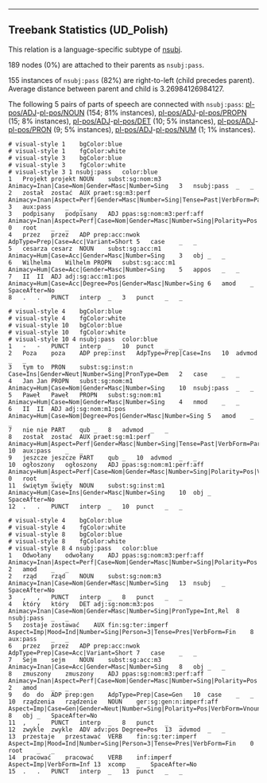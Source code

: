 

--------------------------------------------------------------------------------

## Treebank Statistics (UD_Polish)

This relation is a language-specific subtype of [nsubj]().

189 nodes (0%) are attached to their parents as `nsubj:pass`.

155 instances of `nsubj:pass` (82%) are right-to-left (child precedes parent).
Average distance between parent and child is 3.26984126984127.

The following 5 pairs of parts of speech are connected with `nsubj:pass`: [pl-pos/ADJ]()-[pl-pos/NOUN]() (154; 81% instances), [pl-pos/ADJ]()-[pl-pos/PROPN]() (15; 8% instances), [pl-pos/ADJ]()-[pl-pos/DET]() (10; 5% instances), [pl-pos/ADJ]()-[pl-pos/PRON]() (9; 5% instances), [pl-pos/ADJ]()-[pl-pos/NUM]() (1; 1% instances).


~~~ conllu
# visual-style 1	bgColor:blue
# visual-style 1	fgColor:white
# visual-style 3	bgColor:blue
# visual-style 3	fgColor:white
# visual-style 3 1 nsubj:pass	color:blue
1	Projekt	projekt	NOUN	subst:sg:nom:m3	Animacy=Inan|Case=Nom|Gender=Masc|Number=Sing	3	nsubj:pass	_	_
2	został	zostać	AUX	praet:sg:m3:perf	Animacy=Inan|Aspect=Perf|Gender=Masc|Number=Sing|Tense=Past|VerbForm=Part|Voice=Act	3	aux:pass	_	_
3	podpisany	podpisany	ADJ	ppas:sg:nom:m3:perf:aff	Animacy=Inan|Aspect=Perf|Case=Nom|Gender=Masc|Number=Sing|Polarity=Pos|VerbForm=Part|Voice=Pass	0	root	_	_
4	przez	przez	ADP	prep:acc:nwok	AdpType=Prep|Case=Acc|Variant=Short	5	case	_	_
5	cesarza	cesarz	NOUN	subst:sg:acc:m1	Animacy=Hum|Case=Acc|Gender=Masc|Number=Sing	3	obj	_	_
6	Wilhelma	Wilhelm	PROPN	subst:sg:acc:m1	Animacy=Hum|Case=Acc|Gender=Masc|Number=Sing	5	appos	_	_
7	II	II	ADJ	adj:sg:acc:m1:pos	Animacy=Hum|Case=Acc|Degree=Pos|Gender=Masc|Number=Sing	6	amod	_	SpaceAfter=No
8	.	.	PUNCT	interp	_	3	punct	_	_

~~~


~~~ conllu
# visual-style 4	bgColor:blue
# visual-style 4	fgColor:white
# visual-style 10	bgColor:blue
# visual-style 10	fgColor:white
# visual-style 10 4 nsubj:pass	color:blue
1	-	-	PUNCT	interp	_	10	punct	_	_
2	Poza	poza	ADP	prep:inst	AdpType=Prep|Case=Ins	10	advmod	_	_
3	tym	to	PRON	subst:sg:inst:n	Case=Ins|Gender=Neut|Number=Sing|PronType=Dem	2	case	_	_
4	Jan	Jan	PROPN	subst:sg:nom:m1	Animacy=Hum|Case=Nom|Gender=Masc|Number=Sing	10	nsubj:pass	_	_
5	Paweł	Paweł	PROPN	subst:sg:nom:m1	Animacy=Hum|Case=Nom|Gender=Masc|Number=Sing	4	nmod	_	_
6	II	II	ADJ	adj:sg:nom:m1:pos	Animacy=Hum|Case=Nom|Degree=Pos|Gender=Masc|Number=Sing	5	amod	_	_
7	nie	nie	PART	qub	_	8	advmod	_	_
8	został	zostać	AUX	praet:sg:m1:perf	Animacy=Hum|Aspect=Perf|Gender=Masc|Number=Sing|Tense=Past|VerbForm=Part|Voice=Act	10	aux:pass	_	_
9	jeszcze	jeszcze	PART	qub	_	10	advmod	_	_
10	ogłoszony	ogłoszony	ADJ	ppas:sg:nom:m1:perf:aff	Animacy=Hum|Aspect=Perf|Case=Nom|Gender=Masc|Number=Sing|Polarity=Pos|VerbForm=Part|Voice=Pass	0	root	_	_
11	świętym	święty	NOUN	subst:sg:inst:m1	Animacy=Hum|Case=Ins|Gender=Masc|Number=Sing	10	obj	_	SpaceAfter=No
12	.	.	PUNCT	interp	_	10	punct	_	_

~~~


~~~ conllu
# visual-style 4	bgColor:blue
# visual-style 4	fgColor:white
# visual-style 8	bgColor:blue
# visual-style 8	fgColor:white
# visual-style 8 4 nsubj:pass	color:blue
1	Odwołany	odwołany	ADJ	ppas:sg:nom:m3:perf:aff	Animacy=Inan|Aspect=Perf|Case=Nom|Gender=Masc|Number=Sing|Polarity=Pos|VerbForm=Part|Voice=Pass	2	amod	_	_
2	rząd	rząd	NOUN	subst:sg:nom:m3	Animacy=Inan|Case=Nom|Gender=Masc|Number=Sing	13	nsubj	_	SpaceAfter=No
3	,	,	PUNCT	interp	_	8	punct	_	_
4	który	który	DET	adj:sg:nom:m3:pos	Animacy=Inan|Case=Nom|Gender=Masc|Number=Sing|PronType=Int,Rel	8	nsubj:pass	_	_
5	zostaje	zostawać	AUX	fin:sg:ter:imperf	Aspect=Imp|Mood=Ind|Number=Sing|Person=3|Tense=Pres|VerbForm=Fin	8	aux:pass	_	_
6	przez	przez	ADP	prep:acc:nwok	AdpType=Prep|Case=Acc|Variant=Short	7	case	_	_
7	Sejm	sejm	NOUN	subst:sg:acc:m3	Animacy=Inan|Case=Acc|Gender=Masc|Number=Sing	8	obj	_	_
8	zmuszony	zmuszony	ADJ	ppas:sg:nom:m3:perf:aff	Animacy=Inan|Aspect=Perf|Case=Nom|Gender=Masc|Number=Sing|Polarity=Pos|VerbForm=Part|Voice=Pass	2	amod	_	_
9	do	do	ADP	prep:gen	AdpType=Prep|Case=Gen	10	case	_	_
10	rządzenia	rządzenie	NOUN	ger:sg:gen:n:imperf:aff	Aspect=Imp|Case=Gen|Gender=Neut|Number=Sing|Polarity=Pos|VerbForm=Vnoun	8	obj	_	SpaceAfter=No
11	,	,	PUNCT	interp	_	8	punct	_	_
12	zwykle	zwykle	ADV	adv:pos	Degree=Pos	13	advmod	_	_
13	przestaje	przestawać	VERB	fin:sg:ter:imperf	Aspect=Imp|Mood=Ind|Number=Sing|Person=3|Tense=Pres|VerbForm=Fin	0	root	_	_
14	pracować	pracować	VERB	inf:imperf	Aspect=Imp|VerbForm=Inf	13	xcomp	_	SpaceAfter=No
15	.	.	PUNCT	interp	_	13	punct	_	_

~~~


